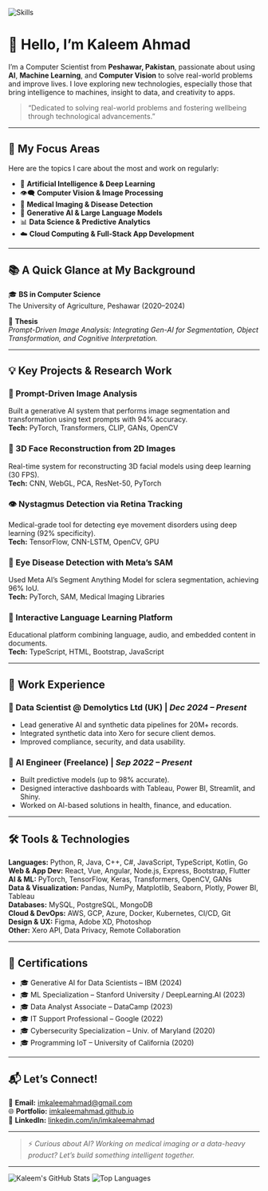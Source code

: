 ![Skills](https://skillicons.dev/icons?i=py,cpp,java,kotlin,js,ts,html,css,nodejs,react,vue,flutter,c,go,r,tensorflow,pytorch,keras,mysql,mongodb,postgres,aws,gcp,docker,git,github,figma,photoshop)

# 👋 Hello, I’m Kaleem Ahmad

I’m a Computer Scientist from **Peshawar, Pakistan**, passionate about using **AI**, **Machine Learning**, and **Computer Vision** to solve real-world problems and improve lives. I love exploring new technologies, especially those that bring intelligence to machines, insight to data, and creativity to apps.

> “Dedicated to solving real-world problems and fostering wellbeing through technological advancements.”

---

## 🔬 My Focus Areas

Here are the topics I care about the most and work on regularly:

- 🧠 **Artificial Intelligence & Deep Learning**
- 👁️‍🗨️ **Computer Vision & Image Processing**
- 🧬 **Medical Imaging & Disease Detection**
- 🧠 **Generative AI & Large Language Models**
- 📊 **Data Science & Predictive Analytics**
- ☁️ **Cloud Computing & Full-Stack App Development**

---

## 📚 A Quick Glance at My Background

🎓 **BS in Computer Science**  
The University of Agriculture, Peshawar (2020–2024)  

📜 **Thesis**  
*Prompt-Driven Image Analysis: Integrating Gen-AI for Segmentation, Object Transformation, and Cognitive Interpretation.*

---

## 💡 Key Projects & Research Work

### 🔬 Prompt-Driven Image Analysis
Built a generative AI system that performs image segmentation and transformation using text prompts with 94% accuracy.  
**Tech:** PyTorch, Transformers, CLIP, GANs, OpenCV

### 👤 3D Face Reconstruction from 2D Images
Real-time system for reconstructing 3D facial models using deep learning (30 FPS).  
**Tech:** CNN, WebGL, PCA, ResNet-50, PyTorch

### 👁️ Nystagmus Detection via Retina Tracking
Medical-grade tool for detecting eye movement disorders using deep learning (92% specificity).  
**Tech:** TensorFlow, CNN-LSTM, OpenCV, GPU

### 🧿 Eye Disease Detection with Meta’s SAM
Used Meta AI’s Segment Anything Model for sclera segmentation, achieving 96% IoU.  
**Tech:** PyTorch, SAM, Medical Imaging Libraries

### 📘 Interactive Language Learning Platform
Educational platform combining language, audio, and embedded content in documents.  
**Tech:** TypeScript, HTML, Bootstrap, JavaScript

---

## 🧠 Work Experience

### 🔬 Data Scientist @ **Demolytics Ltd (UK)** | *Dec 2024 – Present*
- Lead generative AI and synthetic data pipelines for 20M+ records.
- Integrated synthetic data into Xero for secure client demos.
- Improved compliance, security, and data usability.

### 🧠 AI Engineer (Freelance) | *Sep 2022 – Present*
- Built predictive models (up to 98% accurate).
- Designed interactive dashboards with Tableau, Power BI, Streamlit, and Shiny.
- Worked on AI-based solutions in health, finance, and education.

---

## 🛠️ Tools & Technologies

**Languages:** Python, R, Java, C++, C#, JavaScript, TypeScript, Kotlin, Go  
**Web & App Dev:** React, Vue, Angular, Node.js, Express, Bootstrap, Flutter  
**AI & ML:** PyTorch, TensorFlow, Keras, Transformers, OpenCV, GANs  
**Data & Visualization:** Pandas, NumPy, Matplotlib, Seaborn, Plotly, Power BI, Tableau  
**Databases:** MySQL, PostgreSQL, MongoDB  
**Cloud & DevOps:** AWS, GCP, Azure, Docker, Kubernetes, CI/CD, Git  
**Design & UX:** Figma, Adobe XD, Photoshop  
**Other:** Xero API, Data Privacy, Remote Collaboration

---

## 📜 Certifications

- 🎓 Generative AI for Data Scientists – IBM (2024)
- 🎓 ML Specialization – Stanford University / DeepLearning.AI (2023)
- 🎓 Data Analyst Associate – DataCamp (2023)
- 🎓 IT Support Professional – Google (2022)
- 🎓 Cybersecurity Specialization – Univ. of Maryland (2020)
- 🎓 Programming IoT – University of California (2020)

---

## 📬 Let’s Connect!

💌 **Email:** [imkaleemahmad@gmail.com](mailto:imkaleemahmad@gmail.com)  
🌐 **Portfolio:** [imkaleemahmad.github.io](https://imkaleemahmad.github.io)  
💼 **LinkedIn:** [linkedin.com/in/imkaleemahmad](https://linkedin.com/in/imkaleemahmad)  

---

> ⚡ *Curious about AI? Working on medical imaging or a data-heavy product? Let’s build something intelligent together.*

---

![Kaleem's GitHub Stats](https://github-readme-stats.vercel.app/api?username=imkaleemahmad&show_icons=true&theme=tokyonight)
![Top Languages](https://github-readme-stats.vercel.app/api/top-langs/?username=imkaleemahmad&layout=compact&theme=tokyonight)
